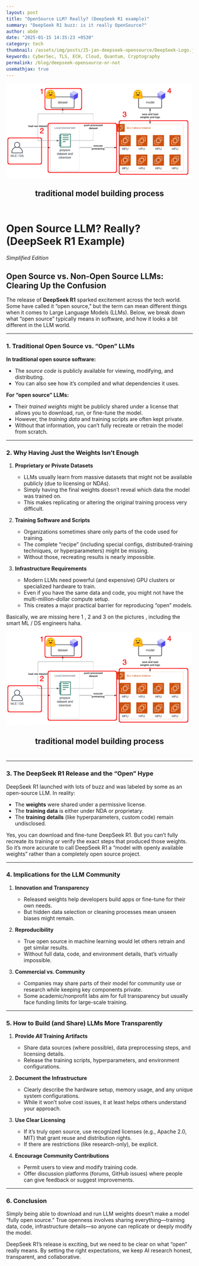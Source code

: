 ```yaml
---
layout: post
title: "OpenSource LLM? Really? (DeepSeek R1 example)"
summary: "DeepSeek R1 buzz: is it really OpenSource?"
author: abde
date: "2025-01-15 14:35:23 +0530"
category: tech
thumbnail: /assets/img/posts/25-jan-deepseek-opensource/DeepSeek-Logo.jpg
keywords: CyberSec, TLS, ECH, Cloud, Quantum, Cryptography
permalink: /blog/deepseek-opensource-or-not
usemathjax: true
---
```


<div style="text-align: center;">
  <img src="/assets/img/trainingmodel.png" alt="traditional model building" class="img-fluid">
  <p style="font-weight: bold; font-size: 1.5em; padding: 5px; display: inline-block;">traditional model building process</p>
</div>


# Open Source LLM? Really? (DeepSeek R1 Example)  
*Simplified Edition*

## Open Source vs. Non-Open Source LLMs: Clearing Up the Confusion

The release of **DeepSeek R1** sparked excitement across the tech world. Some have called it “open source,” but the term can mean different things when it comes to Large Language Models (LLMs). Below, we break down what “open source” typically means in software, and how it looks a bit different in the LLM world.

---

### 1. Traditional Open Source vs. “Open” LLMs

**In traditional open source software:**
- The *source code* is publicly available for viewing, modifying, and distributing.  
- You can also see how it’s compiled and what dependencies it uses.

**For “open source” LLMs:**
- Their *trained weights* might be publicly shared under a license that allows you to download, run, or fine-tune the model.  
- However, the *training data* and training scripts are often kept private.  
- Without that information, you can’t fully recreate or retrain the model from scratch.

---

### 2. Why Having Just the Weights Isn’t Enough

1. **Proprietary or Private Datasets**  
   - LLMs usually learn from massive datasets that might not be available publicly (due to licensing or NDAs).  
   - Simply having the final weights doesn’t reveal which data the model was trained on.  
   - This makes replicating or altering the original training process very difficult.

2. **Training Software and Scripts**  
   - Organizations sometimes share only parts of the code used for training.  
   - The complete “recipe” (including special configs, distributed-training techniques, or hyperparameters) might be missing.  
   - Without those, recreating results is nearly impossible.

3. **Infrastructure Requirements**  
   - Modern LLMs need powerful (and expensive) GPU clusters or specialized hardware to train.  
   - Even if you have the same data and code, you might not have the multi-million-dollar compute setup.  
   - This creates a major practical barrier for reproducing “open” models.


Basically, we are missing  here 1 , 2 and 3 on the pictures , including the smart ML / DS engineers haha.

<div style="text-align: center;">
  <img src="/assets/img/trainingmodel.png" alt="traditional model building" class="img-fluid">
  <p style="font-weight: bold; font-size: 1.5em; padding: 5px; display: inline-block;">traditional model building process</p>
</div>


---

### 3. The DeepSeek R1 Release and the “Open” Hype

DeepSeek R1 launched with lots of buzz and was labeled by some as an open-source LLM. In reality:

- The **weights** were shared under a permissive license.  
- The **training data** is either under NDA or proprietary.  
- The **training details** (like hyperparameters, custom code) remain undisclosed.

Yes, you can download and fine-tune DeepSeek R1. But you can’t fully recreate its training or verify the exact steps that produced those weights. So it’s more accurate to call DeepSeek R1 a “model with openly available weights” rather than a completely open source project.

---

### 4. Implications for the LLM Community

1. **Innovation and Transparency**  
   - Released weights help developers build apps or fine-tune for their own needs.  
   - But hidden data selection or cleaning processes mean unseen biases might remain.

2. **Reproducibility**  
   - True open source in machine learning would let others retrain and get similar results.  
   - Without full data, code, and environment details, that’s virtually impossible.

3. **Commercial vs. Community**  
   - Companies may share parts of their model for community use or research while keeping key components private.  
   - Some academic/nonprofit labs aim for full transparency but usually face funding limits for large-scale training.

---

### 5. How to Build (and Share) LLMs More Transparently

1. **Provide *All* Training Artifacts**  
   - Share data sources (where possible), data preprocessing steps, and licensing details.  
   - Release the training scripts, hyperparameters, and environment configurations.

2. **Document the Infrastructure**  
   - Clearly describe the hardware setup, memory usage, and any unique system configurations.  
   - While it won’t solve cost issues, it at least helps others understand your approach.

3. **Use Clear Licensing**  
   - If it’s truly open source, use recognized licenses (e.g., Apache 2.0, MIT) that grant reuse and distribution rights.  
   - If there are restrictions (like research-only), be explicit.

4. **Encourage Community Contributions**  
   - Permit users to view and modify training code.  
   - Offer discussion platforms (forums, GitHub issues) where people can give feedback or suggest improvements.

---

### 6. Conclusion

Simply being able to download and run LLM weights doesn’t make a model “fully open source.” True openness involves sharing everything—training data, code, infrastructure details—so anyone can replicate or deeply modify the model.

DeepSeek R1’s release is exciting, but we need to be clear on what “open” really means. By setting the right expectations, we keep AI research honest, transparent, and collaborative.